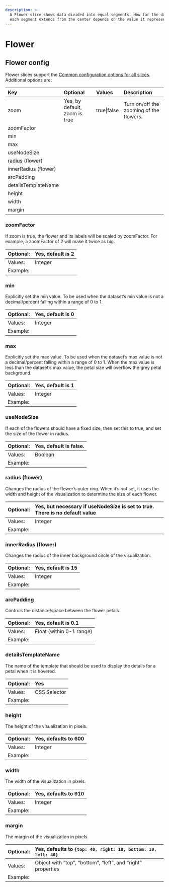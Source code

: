 ```yaml
---
description: >-
  A Flower slice shows data divided into equal segments. How far the data in
  each segment extends from the center depends on the value it represents.
---
```


# Flower

## Flower config

Flower slices support the [Common configuration options for all slices](../slices/slices-and-common-configuration.md). Additional options are:

| Key | Optional | Values | Description |
| :--- | :--- | :--- | :--- |
| zoom | Yes, by default, zoom is true | true\|false | Turn on/off the zooming of the flowers. |
| zoomFactor |  |  |  |
| min |  |  |  |
| max |  |  |  |
| useNodeSize |  |  |  |
| radius \(flower\) |  |  |  |
| innerRadius \(flower\) |  |  |  |
| arcPadding |  |  |  |
| detailsTemplateName |  |  |  |
| height |  |  |  |
| width |  |  |  |
| margin |  |  |  |



### zoomFactor

If zoom is true, the flower and its labels will be scaled by zoomFactor. For example, a zoomFactor of 2 will make it twice as big.

| Optional: | Yes, default is 2 |
| :--- | :--- |
| Values: | Integer |
| Example: |  |

### min

Explicitly set the min value. To be used when the dataset’s min value is not a decimal/percent falling within a range of 0 to 1.

| Optional: | Yes, default is 0 |
| :--- | :--- |
| Values: | Integer |
| Example: |  |

### max

Explicitly set the max value. To be used when the dataset’s max value is not a decimal/percent falling within a range of 0 to 1. When the max value is less than the dataset’s max value, the petal size will overflow the grey petal background.

| Optional: | Yes, default is 1 |
| :--- | :--- |
| Values: | Integer |
| Example: |  |

### useNodeSize

If each of the flowers should have a fixed size, then set this to true, and set the size of the flower in radius.

| Optional: | Yes, default is false. |
| :--- | :--- |
| Values: | Boolean |
| Example: |  |

### radius \(flower\)

Changes the radius of the flower’s outer ring. When it’s not set, it uses the width and height of the visualization to determine the size of each flower.

| Optional: | Yes, but necessary if useNodeSize is set to true. There is no default value |
| :--- | :--- |
| Values: | Integer |
| Example: |  |

### innerRadius \(flower\)

Changes the radius of the inner background circle of the visualization.

| Optional: | Yes, default is 15 |
| :--- | :--- |
| Values: | Integer |
| Example: |  |

### arcPadding

Controls the distance/space between the flower petals.

| Optional: | Yes, default is 0.1 |
| :--- | :--- |
| Values: | Float \(within 0-1 range\) |
| Example: |  |

### detailsTemplateName

The name of the template that should be used to display the details for a petal when it is hovered.

| Optional: | Yes |
| :--- | :--- |
| Values: | CSS Selector |
| Example: |  |

### height

The height of the visualization in pixels.

| Optional: | Yes, defaults to 600 |
| :--- | :--- |
| Values: | Integer |
| Example: |  |

### width

The width of the visualization in pixels.

| Optional: | Yes, defaults to 910 |
| :--- | :--- |
| Values: | Integer |
| Example: |  |

### margin

The margin of the visualization in pixels.

| Optional: | Yes, defaults to `{top: 40, right: 10, bottom: 10, left: 40}` |
| :--- | :--- |
| Values: | Object with “top”, “bottom”, “left”, and “right” properties |
| Example: |  |

